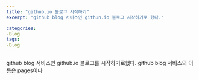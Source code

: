 ```yaml
---
title: "github.io 블로그 시작하기"
excerpt: "github blog 서비스인 githun.io 블로그 시작하기로 했다."

categories:
-Blog
tags:
-Blog
---
```

github blog 서비스인 github.io 블로그를 시작하기로했다.
github blog 서비스의 이름은 pages이다